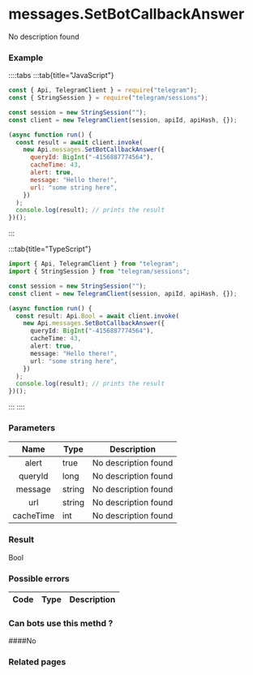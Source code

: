 # messages.SetBotCallbackAnswer

No description found

### [](#example)Example

::::tabs
:::tab{title="JavaScript"}

```js
const { Api, TelegramClient } = require("telegram");
const { StringSession } = require("telegram/sessions");

const session = new StringSession("");
const client = new TelegramClient(session, apiId, apiHash, {});

(async function run() {
  const result = await client.invoke(
    new Api.messages.SetBotCallbackAnswer({
      queryId: BigInt("-4156887774564"),
      cacheTime: 43,
      alert: true,
      message: "Hello there!",
      url: "some string here",
    })
  );
  console.log(result); // prints the result
})();
```

:::

:::tab{title="TypeScript"}

```ts
import { Api, TelegramClient } from "telegram";
import { StringSession } from "telegram/sessions";

const session = new StringSession("");
const client = new TelegramClient(session, apiId, apiHash, {});

(async function run() {
  const result: Api.Bool = await client.invoke(
    new Api.messages.SetBotCallbackAnswer({
      queryId: BigInt("-4156887774564"),
      cacheTime: 43,
      alert: true,
      message: "Hello there!",
      url: "some string here",
    })
  );
  console.log(result); // prints the result
})();
```

:::
::::

### [](#parameters)Parameters

|   Name    | Type   | Description          |
| :-------: | ------ | -------------------- |
|   alert   | true   | No description found |
|  queryId  | long   | No description found |
|  message  | string | No description found |
|    url    | string | No description found |
| cacheTime | int    | No description found |

### [](#result)Result

Bool

### [](#possible-errors)Possible errors

| Code | Type | Description |
| :--: | ---- | ----------- |

### [](#can-bots-use-this-method)Can bots use this methd ?

####No

### [](#related-pages)Related pages
